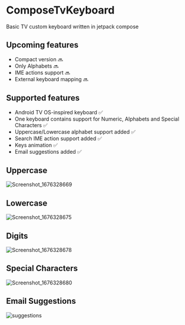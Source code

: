 # ComposeTvKeyboard

Basic TV custom keyboard written in jetpack compose 

## Upcoming features

- Compact version 🔜
- Only Alphabets 🔜
- IME actions support 🔜
- External keyboard mapping 🔜

## Supported features
- Android TV OS-inspired keyboard ✅
- One keyboard contains support for Numeric, Alphabets and Special Characters ✅
- Uppercase/Lowercase alphabet support added ✅
- Search IME action support added ✅
- Keys animation ✅
- Email suggestions added ✅
  
## Uppercase
![Screenshot_1676328669](https://user-images.githubusercontent.com/21205138/218592831-bca4d390-5e48-44b0-9a35-87d16e11b74b.png)

## Lowercase
![Screenshot_1676328675](https://user-images.githubusercontent.com/21205138/218592897-f046a88b-dbad-401f-89aa-1ec6299c2770.png)
 
## Digits
![Screenshot_1676328678](https://user-images.githubusercontent.com/21205138/218592952-3beb940c-5646-4dbd-9a68-533d68861ebc.png)

## Special Characters
![Screenshot_1676328680](https://user-images.githubusercontent.com/21205138/218593010-7db79c4b-7206-4849-a504-ed9480c5e1df.png)
  
## Email Suggestions
![suggestions](https://user-images.githubusercontent.com/21205138/222294045-08ab6242-f202-4f91-995d-99477aa73471.png) 
